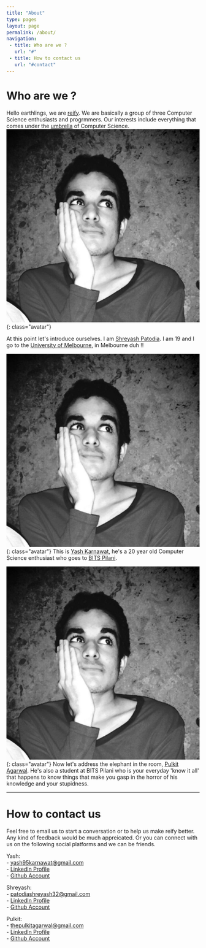 ```yaml
---
title: "About"
type: pages
layout: page
permalink: /about/
navigation:
 - title: Who are we ?
   url: "#"
 - title: How to contact us
   url: "#contact"
---
```


# Who are we ?

Hello earthlings, we are [reify](http://www.vocabulary.com/dictionary/reify). We are basically a group of three Computer Science 
enthusiasts and progrmmers. Our interests include everything that comes under the [umbrella](http://giphy.com/gifs/funny-film-xyRNC33DiD172) of Computer Science.
![Yup, that's me](/images/layout/photos/photo-penseur.jpg){: class="avatar"} 

At this point let's introduce ourselves. I am [Shreyash Patodia](https://www.facebook.com/shreyash.patodia). I am 19 and I go to the [University of Melbourne](www.unimelb.edu.au/), in Melbourne duh !!

![Yup, that's me](/images/layout/photos/photo-penseur.jpg){: class="avatar"} 
This is [Yash Karnawat](https://www.facebook.com/yash.karnawat), he's a 20 year old Computer Science enthusiast who goes to [BITS Pilani](http://www.bits-pilani.ac.in/).

![Yup, that's me](/images/layout/photos/photo-penseur.jpg){: class="avatar"} 
Now let's address the elephant in the room, [Pulkit Agarwal](https://www.facebook.com/the.pulkitagarwal). He's also a student at BITS Pilani who is your everyday 'know it all' that happens to know things that make you gasp in the horror of his knowledge and your stupidness.




<!--more-->

<hr class="large title" id="contact">

# How to contact us

Feel free to email us to start a conversation or to help us make reify better. Any kind of feedback would be much appreicated. Or you can connect with us on the following social platforms and we can be friends.


Yash:                                                                          
		- [yash95karnawat@gmail.com](mailto:yash95karnawat@gmail.com)          
    - [LinkedIn Profile](https://www.linkedin.com/profile/view?id=AAkAABXS-84BLuD2H47tqSxyfz_MexcsFs0lgF4&authType=NAME_SEARCH&authToken=-bts&locale=en_US&trk=tyah&trkInfo=clickedVertical%3Amynetwork%2CclickedEntityId%3A366148558%2CauthType%3ANAME_SEARCH%2Cidx%3A1-1-1%2CtarId%3A1450154985796%2Ctas%3AYash%20K)                                    
    - [Github Account](https://github.com/yashkarnawat)
                                                                                                                 
Shreyash:                                                                  
		- [patodiashreyash32@gmail.com](mailto:patodiashreyash32@gmai.com)    
		- [LinkedIn Profile](https://www.linkedin.com/profile/view?id=AAIAABXT0_YBjQZYSvlGdwrOqhJB2-CulyG39Os&trk=nav_responsive_tab_profile_pic)                                                                                                                
    - [Github Account](https://github.com/ShreyashPatodia)

Pulkit:                                                                     
    - [thepulkitagarwal@gmail.com](mailto:thepulkitagarwal@gmail.com)    
		- [LinkedIn Profile](https://www.linkedin.com/profile/view?id=AAkAAApLGSoBCoRlXjOyw56XZkg-nl9wfD36sGE&authType=NAME_SEARCH&authToken=dsg7&locale=en_US&trk=tyah&trkInfo=clickedVertical%3Amynetwork%2CclickedEntityId%3A172693802%2CauthType%3ANAME_SEARCH%2Cidx%3A1-2-2%2CtarId%3A1450159063707%2Ctas%3APulkit%20)                                                                                            
    - [Github Account](https://github.com/thepulkitagarwal)

		 







